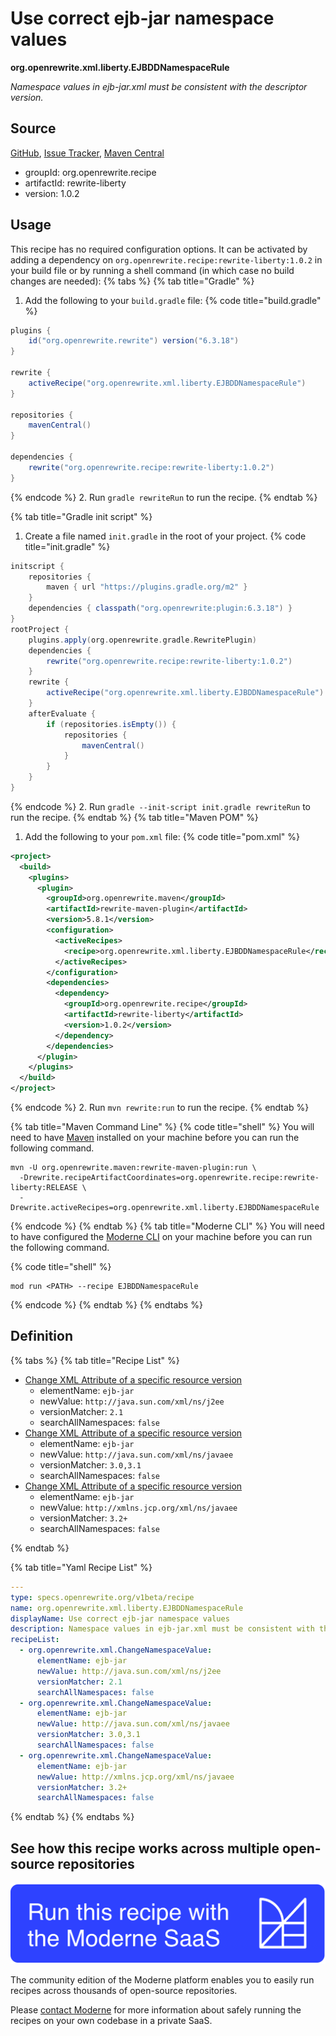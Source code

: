 # Use correct ejb-jar namespace values

**org.openrewrite.xml.liberty.EJBDDNamespaceRule**

_Namespace values in ejb-jar.xml must be consistent with the descriptor version._

## Source

[GitHub](https://github.com/openrewrite/rewrite-liberty/blob/main/src/main/resources/META-INF/rewrite/was-to-liberty.yml), [Issue Tracker](https://github.com/openrewrite/rewrite-liberty/issues), [Maven Central](https://central.sonatype.com/artifact/org.openrewrite.recipe/rewrite-liberty/1.0.2/jar)

* groupId: org.openrewrite.recipe
* artifactId: rewrite-liberty
* version: 1.0.2


## Usage

This recipe has no required configuration options. It can be activated by adding a dependency on `org.openrewrite.recipe:rewrite-liberty:1.0.2` in your build file or by running a shell command (in which case no build changes are needed): 
{% tabs %}
{% tab title="Gradle" %}
1. Add the following to your `build.gradle` file:
{% code title="build.gradle" %}
```groovy
plugins {
    id("org.openrewrite.rewrite") version("6.3.18")
}

rewrite {
    activeRecipe("org.openrewrite.xml.liberty.EJBDDNamespaceRule")
}

repositories {
    mavenCentral()
}

dependencies {
    rewrite("org.openrewrite.recipe:rewrite-liberty:1.0.2")
}
```
{% endcode %}
2. Run `gradle rewriteRun` to run the recipe.
{% endtab %}

{% tab title="Gradle init script" %}
1. Create a file named `init.gradle` in the root of your project.
{% code title="init.gradle" %}
```groovy
initscript {
    repositories {
        maven { url "https://plugins.gradle.org/m2" }
    }
    dependencies { classpath("org.openrewrite:plugin:6.3.18") }
}
rootProject {
    plugins.apply(org.openrewrite.gradle.RewritePlugin)
    dependencies {
        rewrite("org.openrewrite.recipe:rewrite-liberty:1.0.2")
    }
    rewrite {
        activeRecipe("org.openrewrite.xml.liberty.EJBDDNamespaceRule")
    }
    afterEvaluate {
        if (repositories.isEmpty()) {
            repositories {
                mavenCentral()
            }
        }
    }
}
```
{% endcode %}
2. Run `gradle --init-script init.gradle rewriteRun` to run the recipe.
{% endtab %}
{% tab title="Maven POM" %}
1. Add the following to your `pom.xml` file:
{% code title="pom.xml" %}
```xml
<project>
  <build>
    <plugins>
      <plugin>
        <groupId>org.openrewrite.maven</groupId>
        <artifactId>rewrite-maven-plugin</artifactId>
        <version>5.8.1</version>
        <configuration>
          <activeRecipes>
            <recipe>org.openrewrite.xml.liberty.EJBDDNamespaceRule</recipe>
          </activeRecipes>
        </configuration>
        <dependencies>
          <dependency>
            <groupId>org.openrewrite.recipe</groupId>
            <artifactId>rewrite-liberty</artifactId>
            <version>1.0.2</version>
          </dependency>
        </dependencies>
      </plugin>
    </plugins>
  </build>
</project>
```
{% endcode %}
2. Run `mvn rewrite:run` to run the recipe.
{% endtab %}

{% tab title="Maven Command Line" %}
{% code title="shell" %}
You will need to have [Maven](https://maven.apache.org/download.cgi) installed on your machine before you can run the following command.

```shell
mvn -U org.openrewrite.maven:rewrite-maven-plugin:run \
  -Drewrite.recipeArtifactCoordinates=org.openrewrite.recipe:rewrite-liberty:RELEASE \
  -Drewrite.activeRecipes=org.openrewrite.xml.liberty.EJBDDNamespaceRule
```
{% endcode %}
{% endtab %}
{% tab title="Moderne CLI" %}
You will need to have configured the [Moderne CLI](https://docs.moderne.io/moderne-cli/cli-intro) on your machine before you can run the following command.

{% code title="shell" %}
```shell
mod run <PATH> --recipe EJBDDNamespaceRule
```
{% endcode %}
{% endtab %}
{% endtabs %}

## Definition

{% tabs %}
{% tab title="Recipe List" %}
* [Change XML Attribute of a specific resource version](../../xml/changenamespacevalue.md)
  * elementName: `ejb-jar`
  * newValue: `http://java.sun.com/xml/ns/j2ee`
  * versionMatcher: `2.1`
  * searchAllNamespaces: `false`
* [Change XML Attribute of a specific resource version](../../xml/changenamespacevalue.md)
  * elementName: `ejb-jar`
  * newValue: `http://java.sun.com/xml/ns/javaee`
  * versionMatcher: `3.0,3.1`
  * searchAllNamespaces: `false`
* [Change XML Attribute of a specific resource version](../../xml/changenamespacevalue.md)
  * elementName: `ejb-jar`
  * newValue: `http://xmlns.jcp.org/xml/ns/javaee`
  * versionMatcher: `3.2+`
  * searchAllNamespaces: `false`

{% endtab %}

{% tab title="Yaml Recipe List" %}
```yaml
---
type: specs.openrewrite.org/v1beta/recipe
name: org.openrewrite.xml.liberty.EJBDDNamespaceRule
displayName: Use correct ejb-jar namespace values
description: Namespace values in ejb-jar.xml must be consistent with the descriptor version.
recipeList:
  - org.openrewrite.xml.ChangeNamespaceValue:
      elementName: ejb-jar
      newValue: http://java.sun.com/xml/ns/j2ee
      versionMatcher: 2.1
      searchAllNamespaces: false
  - org.openrewrite.xml.ChangeNamespaceValue:
      elementName: ejb-jar
      newValue: http://java.sun.com/xml/ns/javaee
      versionMatcher: 3.0,3.1
      searchAllNamespaces: false
  - org.openrewrite.xml.ChangeNamespaceValue:
      elementName: ejb-jar
      newValue: http://xmlns.jcp.org/xml/ns/javaee
      versionMatcher: 3.2+
      searchAllNamespaces: false

```
{% endtab %}
{% endtabs %}

## See how this recipe works across multiple open-source repositories

[![Moderne Link Image](/.gitbook/assets/ModerneRecipeButton.png)](https://app.moderne.io/recipes/org.openrewrite.xml.liberty.EJBDDNamespaceRule)

The community edition of the Moderne platform enables you to easily run recipes across thousands of open-source repositories.

Please [contact Moderne](https://moderne.io/product) for more information about safely running the recipes on your own codebase in a private SaaS.
